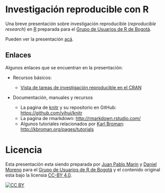 # Investigación reproducible con R

Una breve presentación sobre investigación reproducible (_reproducible research_) en [R](http://www.r-project.org/about.html) preparada para el [Grupo de Usuarios de R de Bogotá](http://www.meetup.com/Bogota-R-Users-Group/).

Pueden ver la presentación [acá](https://bogota-r.github.io/reproducible-research).

## Enlaces

Algunos enlaces que se encuentran en la presentación:

- Recursos básicos:
    - [Vista de tareas de investigación reproducible en el CRAN](https://cran.r-project.org/web/views/ReproducibleResearch.html)

- Documentación, manuales y recursos
    - La pagina de [knitr](http://yihui.name/knitr/) y su repositorio en GitHub: https://github.com/yihui/knitr
    - La pagina de rmarkdown: http://rmarkdown.rstudio.com/
    - Algunos tutoriales relacionados por [Karl Broman](http://kbroman.org/): http://kbroman.org/pages/tutorials

# Licencia

Esta presentación esta siendo preparada por [Juan Pablo Marin](https://github.com/jpmarindiaz) y [Daniel Moreno](https://github.com/demorenoc) para el [Grupo de Usuarios de R de Bogotá](http://www.meetup.com/Bogota-R-Users-Group/) y el contenido original esta bajo la licensia [CC-BY 4.0](http://creativecommons.org/licenses/by/4.0/).

[![CC BY](http://i.creativecommons.org/l/by/4.0/88x31.png)](http://creativecommons.org/licenses/by/4.0/)
